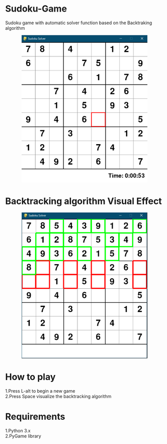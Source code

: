 # Sudoku-Game
Sudoku game with automatic solver function based on the Backtraking algorithm
<p align="center">
  <img src=https://github.com/MarcosM12/Sudoku-Game/blob/master/sudoku.PNG width="400">
</p>

# Backtracking algorithm Visual Effect
<p align="center">
  <img src="https://github.com/MarcosM12/Sudoku-Game/blob/master/Solver.PNG" width="400">
</p>

# How to play
1.Press L-alt to begin a new game  
2.Press Space visualize the backtracking algorithm

# Requirements
1.Python 3.x  
2.PyGame library
